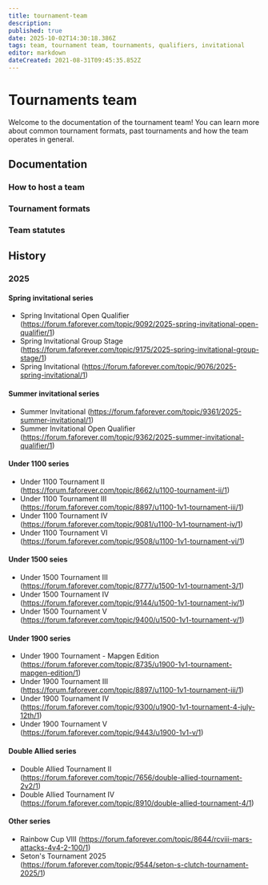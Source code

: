 ```yaml
---
title: tournament-team
description: 
published: true
date: 2025-10-02T14:30:18.386Z
tags: team, tournament team, tournaments, qualifiers, invitational
editor: markdown
dateCreated: 2021-08-31T09:45:35.852Z
---
```


# Tournaments team

Welcome to the documentation of the tournament team! You can learn more about common tournament formats, past tournaments and how the team operates in general.

## Documentation

### How to host a team

### Tournament formats

### Team statutes

## History

### 2025

#### Spring invitational series

- Spring Invitational Open Qualifier (https://forum.faforever.com/topic/9092/2025-spring-invitational-open-qualifier/1)
- Spring Invitational Group Stage (https://forum.faforever.com/topic/9175/2025-spring-invitational-group-stage/1)
- Spring Invitational (https://forum.faforever.com/topic/9076/2025-spring-invitational/1)

#### Summer invitational series

- Summer Invitational (https://forum.faforever.com/topic/9361/2025-summer-invitational/1)
- Summer Invitational Open Qualifier (https://forum.faforever.com/topic/9362/2025-summer-invitational-qualifier/1)

#### Under 1100 series

- Under 1100 Tournament II (https://forum.faforever.com/topic/8662/u1100-tournament-ii/1)
- Under 1100 Tournament III (https://forum.faforever.com/topic/8897/u1100-1v1-tournament-iii/1)
- Under 1100 Tournament IV (https://forum.faforever.com/topic/9081/u1100-1v1-tournament-iv/1)
- Under 1100 Tournament VI (https://forum.faforever.com/topic/9508/u1100-1v1-tournament-vi/1)

#### Under 1500 seies

- Under 1500 Tournament III (https://forum.faforever.com/topic/8777/u1500-1v1-tournament-3/1)
- Under 1500 Tournament IV (https://forum.faforever.com/topic/9144/u1500-1v1-tournament-iv/1)
- Under 1500 Tournament V (https://forum.faforever.com/topic/9400/u1500-1v1-tournament-v/1)

#### Under 1900 series

- Under 1900 Tournament - Mapgen Edition (https://forum.faforever.com/topic/8735/u1900-1v1-tournament-mapgen-edition/1)
- Under 1900 Tournament III (https://forum.faforever.com/topic/8897/u1100-1v1-tournament-iii/1)
- Under 1900 Tournament IV (https://forum.faforever.com/topic/9300/u1900-1v1-tournament-4-july-12th/1)
- Under 1900 Tournament V (https://forum.faforever.com/topic/9443/u1900-1v1-v/1)

#### Double Allied series

- Double Allied Tournament II (https://forum.faforever.com/topic/7656/double-allied-tournament-2v2/1)
- Double Allied Tournament IV (https://forum.faforever.com/topic/8910/double-allied-tournament-4/1)

#### Other series

- Rainbow Cup VIII (https://forum.faforever.com/topic/8644/rcviii-mars-attacks-4v4-2-100/1)
- Seton's Tournament 2025 (https://forum.faforever.com/topic/9544/seton-s-clutch-tournament-2025/1)

